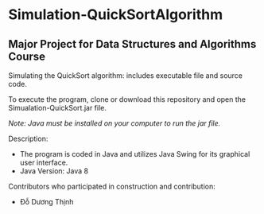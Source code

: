 # Simulation-QuickSortAlgorithm
## Major Project for Data Structures and Algorithms Course

Simulating the QuickSort algorithm: includes executable file and source code.

To execute the program, clone or download this repository and open the Simualation-QuickSort.jar file.

*Note: Java must be installed on your computer to run the jar file.*

Description:
- The program is coded in Java and utilizes Java Swing for its graphical user interface.
- Java Version: Java 8

Contributors who participated in construction and contribution:
- Đỗ Dương Thịnh